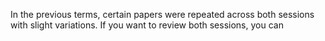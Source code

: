 In the previous terms, certain papers were repeated across both sessions with slight variations. If you want to review both sessions, you can

